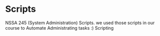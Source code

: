 # Scripts

NSSA 245 (System Administration) Scripts. we used those scripts in our course to Automate Administrating tasks :)
Scripting
